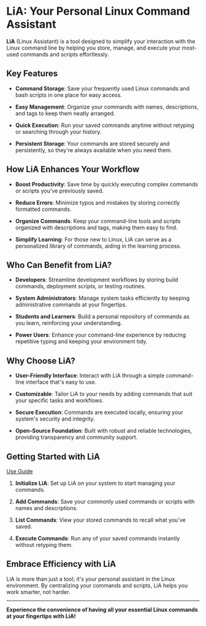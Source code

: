 # LiA: Your Personal Linux Command Assistant

**LiA** (Linux Assistant) is a tool designed to simplify your interaction with the Linux command line by helping you store, manage, and execute your most-used commands and scripts effortlessly.

## Key Features

- **Command Storage**: Save your frequently used Linux commands and bash scripts in one place for easy access.

- **Easy Management**: Organize your commands with names, descriptions, and tags to keep them neatly arranged.

- **Quick Execution**: Run your saved commands anytime without retyping or searching through your history.

- **Persistent Storage**: Your commands are stored securely and persistently, so they're always available when you need them.

## How LiA Enhances Your Workflow

- **Boost Productivity**: Save time by quickly executing complex commands or scripts you've previously saved.

- **Reduce Errors**: Minimize typos and mistakes by storing correctly formatted commands.

- **Organize Commands**: Keep your command-line tools and scripts organized with descriptions and tags, making them easy to find.

- **Simplify Learning**: For those new to Linux, LiA can serve as a personalized library of commands, aiding in the learning process.

## Who Can Benefit from LiA?

- **Developers**: Streamline development workflows by storing build commands, deployment scripts, or testing routines.

- **System Administrators**: Manage system tasks efficiently by keeping administrative commands at your fingertips.

- **Students and Learners**: Build a personal repository of commands as you learn, reinforcing your understanding.

- **Power Users**: Enhance your command-line experience by reducing repetitive typing and keeping your environment tidy.

## Why Choose LiA?

- **User-Friendly Interface**: Interact with LiA through a simple command-line interface that's easy to use.

- **Customizable**: Tailor LiA to your needs by adding commands that suit your specific tasks and workflows.

- **Secure Execution**: Commands are executed locally, ensuring your system's security and integrity.

- **Open-Source Foundation**: Built with robust and reliable technologies, providing transparency and community support.

## Getting Started with LiA

[Use Guide](/lia-src/docs/usage.md)

1. **Initialize LiA**: Set up LiA on your system to start managing your commands.

2. **Add Commands**: Save your commonly used commands or scripts with names and descriptions.

3. **List Commands**: View your stored commands to recall what you've saved.

4. **Execute Commands**: Run any of your saved commands instantly without retyping them.

## Embrace Efficiency with LiA

LiA is more than just a tool; it's your personal assistant in the Linux environment. By centralizing your commands and scripts, LiA helps you work smarter, not harder.

---

**Experience the convenience of having all your essential Linux commands at your fingertips with LiA!**
